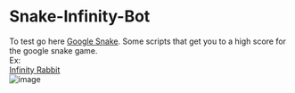 # Snake-Infinity-Bot
To test go here
<a href="https://www.google.com/fbx?fbx=snake_arcade">Google Snake</a>.
Some scripts that get you to a high score for the google snake game.<br>
Ex: <br>
<a href="https://github.com/patrickzhou1234/Snake-Infinity-Bot/tree/main/infinity-rabbit">Infinity Rabbit</a><br>
![image](https://user-images.githubusercontent.com/83720283/195133995-e3ecff3b-9078-47e0-8a65-66c25cfc53f8.png)
